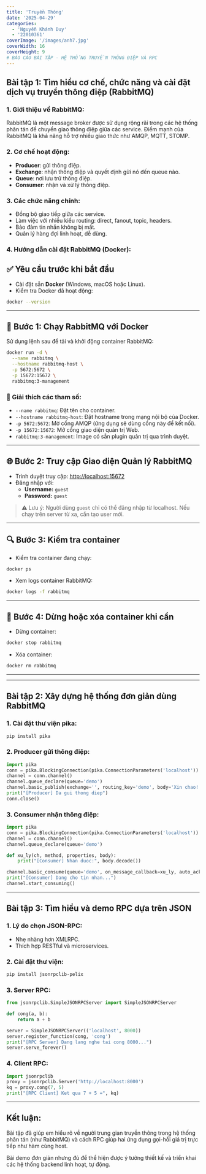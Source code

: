 ```yaml
---
title: 'Truyền Thông'
date: '2025-04-29'
categories:
  - 'Nguyễn Khánh Duy'
  - '22010361'
coverImage: '/images/anh7.jpg'
coverWidth: 16
coverHeight: 9
# BÁO CÁO BÀI TẬP - HỆ THỐNG TRUYỀN THÔNG ĐIỆP VÀ RPC
---
```


## Bài tập 1: Tìm hiểu cơ chế, chức năng và cài đặt dịch vụ truyền thông điệp (RabbitMQ)

### 1. Giới thiệu về RabbitMQ:

RabbitMQ là một message broker được sử dụng rộng rãi trong các hệ thống phân tán để chuyển giao thông điệp giữa các service. Điểm mạnh của RabbitMQ là khả năng hỗ trợ nhiều giao thức như AMQP, MQTT, STOMP.

### 2. Cơ chế hoạt động:

- **Producer**: gửi thông điệp.
- **Exchange**: nhận thông điệp và quyết định gửi nó đến queue nào.
- **Queue**: nơi lưu trữ thông điệp.
- **Consumer**: nhận và xử lý thông điệp.

### 3. Các chức năng chính:

- Đồng bộ giao tiếp giữa các service.
- Làm việc với nhiều kiểu routing: direct, fanout, topic, headers.
- Bảo đảm tin nhắn không bị mất.
- Quản lý hàng đợi linh hoạt, dễ dùng.

### 4. Hướng dẫn cài đặt RabbitMQ (Docker):

## ✅ Yêu cầu trước khi bắt đầu

- Cài đặt sẵn **Docker** (Windows, macOS hoặc Linux).
- Kiểm tra Docker đã hoạt động:
```bash
docker --version
```

---

## 🔧 Bước 1: Chạy RabbitMQ với Docker

Sử dụng lệnh sau để tải và khởi động container RabbitMQ:

```bash
docker run -d \
  --name rabbitmq \
  --hostname rabbitmq-host \
  -p 5672:5672 \
  -p 15672:15672 \
  rabbitmq:3-management
```

### 📌 Giải thích các tham số:
- `--name rabbitmq`: Đặt tên cho container.
- `--hostname rabbitmq-host`: Đặt hostname trong mạng nội bộ của Docker.
- `-p 5672:5672`: Mở cổng AMQP (ứng dụng sẽ dùng cổng này để kết nối).
- `-p 15672:15672`: Mở cổng giao diện quản trị Web.
- `rabbitmq:3-management`: Image có sẵn plugin quản trị qua trình duyệt.

---

## 🌐 Bước 2: Truy cập Giao diện Quản lý RabbitMQ

- Trình duyệt truy cập: [http://localhost:15672](http://localhost:15672)
- Đăng nhập với:
  - **Username:** `guest`
  - **Password:** `guest`

> ⚠️ Lưu ý: Người dùng `guest` chỉ có thể đăng nhập từ localhost. Nếu chạy trên server từ xa, cần tạo user mới.

---

## 🔍 Bước 3: Kiểm tra container

- Kiểm tra container đang chạy:
```bash
docker ps
```

- Xem logs container RabbitMQ:
```bash
docker logs -f rabbitmq
```

---

## 🧹 Bước 4: Dừng hoặc xóa container khi cần

- Dừng container:
```bash
docker stop rabbitmq
```

- Xóa container:
```bash
docker rm rabbitmq
```

---



---

## Bài tập 2: Xây dựng hệ thống đơn giản dùng RabbitMQ

### 1. Cài đặt thư viện pika:

```bash
pip install pika
```

### 2. Producer gửi thông điệp:

```python
import pika
conn = pika.BlockingConnection(pika.ConnectionParameters('localhost'))
channel = conn.channel()
channel.queue_declare(queue='demo')
channel.basic_publish(exchange='', routing_key='demo', body='Xin chao!')
print("[Producer] Da gui thong diep")
conn.close()
```

### 3. Consumer nhận thông điệp:

```python
import pika
conn = pika.BlockingConnection(pika.ConnectionParameters('localhost'))
channel = conn.channel()
channel.queue_declare(queue='demo')

def xu_ly(ch, method, properties, body):
    print("[Consumer] Nhan duoc:", body.decode())

channel.basic_consume(queue='demo', on_message_callback=xu_ly, auto_ack=True)
print("[Consumer] Dang cho tin nhan...")
channel.start_consuming()
```

---

## Bài tập 3: Tìm hiểu và demo RPC dựa trên JSON

### 1. Lý do chọn JSON-RPC:

- Nhẹ nhàng hơn XMLRPC.
- Thích hợp RESTful và microservices.

### 2. Cài đặt thư viện:

```bash
pip install jsonrpclib-pelix
```

### 3. Server RPC:

```python
from jsonrpclib.SimpleJSONRPCServer import SimpleJSONRPCServer

def cong(a, b):
    return a + b

server = SimpleJSONRPCServer(('localhost', 8000))
server.register_function(cong, 'cong')
print("[RPC Server] Dang lang nghe tai cong 8000...")
server.serve_forever()
```

### 4. Client RPC:

```python
import jsonrpclib
proxy = jsonrpclib.Server('http://localhost:8000')
kq = proxy.cong(7, 5)
print("[RPC Client] Ket qua 7 + 5 =", kq)
```

---

## Kết luận:

Bài tập đã giúp em hiểu rõ về người trung gian truyền thông trong hệ thống phân tán (như RabbitMQ) và cách RPC giúp hai ứng dụng gọi-hồi giá trị trực tiếp như hàm cùng host.

Bài demo đơn giản nhưng đủ để thể hiện được ý tưởng thiết kế và triển khai các hệ thống backend linh hoạt, tự động.
